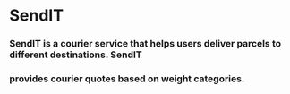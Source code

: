 # SendIT
### SendIT is a courier service that helps users deliver parcels to different destinations. SendIT 
### provides courier quotes based on weight categories. 
